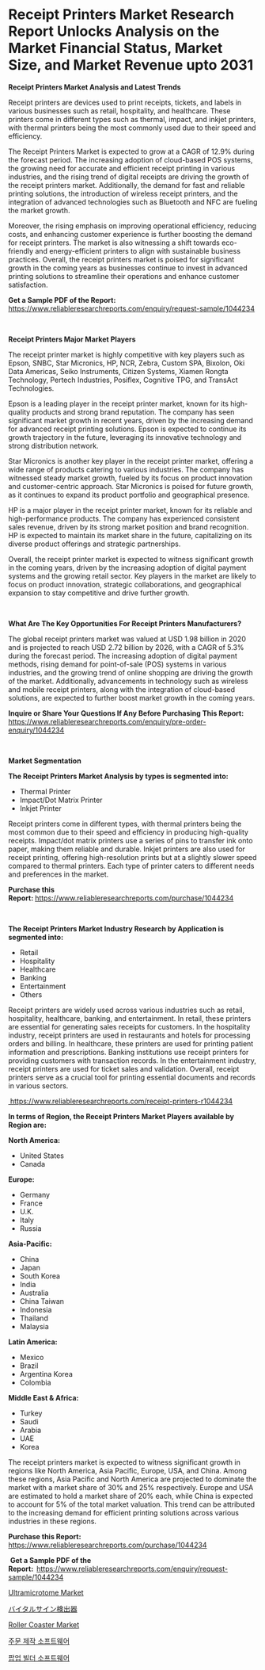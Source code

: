 <p><h1>Receipt Printers Market Research Report Unlocks Analysis on the Market Financial Status, Market Size, and Market Revenue upto 2031</h1></p><p><strong>Receipt Printers Market Analysis and Latest Trends</strong></p>
<p><p>Receipt printers are devices used to print receipts, tickets, and labels in various businesses such as retail, hospitality, and healthcare. These printers come in different types such as thermal, impact, and inkjet printers, with thermal printers being the most commonly used due to their speed and efficiency.</p><p>The Receipt Printers Market is expected to grow at a CAGR of 12.9% during the forecast period. The increasing adoption of cloud-based POS systems, the growing need for accurate and efficient receipt printing in various industries, and the rising trend of digital receipts are driving the growth of the receipt printers market. Additionally, the demand for fast and reliable printing solutions, the introduction of wireless receipt printers, and the integration of advanced technologies such as Bluetooth and NFC are fueling the market growth.</p><p>Moreover, the rising emphasis on improving operational efficiency, reducing costs, and enhancing customer experience is further boosting the demand for receipt printers. The market is also witnessing a shift towards eco-friendly and energy-efficient printers to align with sustainable business practices. Overall, the receipt printers market is poised for significant growth in the coming years as businesses continue to invest in advanced printing solutions to streamline their operations and enhance customer satisfaction.</p></p>
<p><strong>Get a Sample PDF of the Report:&nbsp;</strong> <a href="https://www.reliableresearchreports.com/enquiry/request-sample/1044234">https://www.reliableresearchreports.com/enquiry/request-sample/1044234</a></p>
<p>&nbsp;</p>
<p><strong>Receipt Printers Major Market Players</strong></p>
<p><p>The receipt printer market is highly competitive with key players such as Epson, SNBC, Star Micronics, HP, NCR, Zebra, Custom SPA, Bixolon, Oki Data Americas, Seiko Instruments, Citizen Systems, Xiamen Rongta Technology, Pertech Industries, Posiflex, Cognitive TPG, and TransAct Technologies. </p><p>Epson is a leading player in the receipt printer market, known for its high-quality products and strong brand reputation. The company has seen significant market growth in recent years, driven by the increasing demand for advanced receipt printing solutions. Epson is expected to continue its growth trajectory in the future, leveraging its innovative technology and strong distribution network.</p><p>Star Micronics is another key player in the receipt printer market, offering a wide range of products catering to various industries. The company has witnessed steady market growth, fueled by its focus on product innovation and customer-centric approach. Star Micronics is poised for future growth, as it continues to expand its product portfolio and geographical presence.</p><p>HP is a major player in the receipt printer market, known for its reliable and high-performance products. The company has experienced consistent sales revenue, driven by its strong market position and brand recognition. HP is expected to maintain its market share in the future, capitalizing on its diverse product offerings and strategic partnerships.</p><p>Overall, the receipt printer market is expected to witness significant growth in the coming years, driven by the increasing adoption of digital payment systems and the growing retail sector. Key players in the market are likely to focus on product innovation, strategic collaborations, and geographical expansion to stay competitive and drive further growth.</p></p>
<p>&nbsp;</p>
<p><strong>What Are The Key Opportunities For Receipt Printers Manufacturers?</strong></p>
<p><p>The global receipt printers market was valued at USD 1.98 billion in 2020 and is projected to reach USD 2.72 billion by 2026, with a CAGR of 5.3% during the forecast period. The increasing adoption of digital payment methods, rising demand for point-of-sale (POS) systems in various industries, and the growing trend of online shopping are driving the growth of the market. Additionally, advancements in technology such as wireless and mobile receipt printers, along with the integration of cloud-based solutions, are expected to further boost market growth in the coming years.</p></p>
<p><strong>Inquire or Share Your Questions If Any Before Purchasing This Report:</strong> <a href="https://www.reliableresearchreports.com/enquiry/pre-order-enquiry/1044234">https://www.reliableresearchreports.com/enquiry/pre-order-enquiry/1044234</a></p>
<p>&nbsp;</p>
<p><strong>Market Segmentation</strong></p>
<p><strong>The Receipt Printers Market Analysis by types is segmented into:</strong></p>
<p><ul><li>Thermal Printer</li><li>Impact/Dot Matrix Printer</li><li>Inkjet Printer</li></ul></p>
<p><p>Receipt printers come in different types, with thermal printers being the most common due to their speed and efficiency in producing high-quality receipts. Impact/dot matrix printers use a series of pins to transfer ink onto paper, making them reliable and durable. Inkjet printers are also used for receipt printing, offering high-resolution prints but at a slightly slower speed compared to thermal printers. Each type of printer caters to different needs and preferences in the market.</p></p>
<p><strong>Purchase this Report:&nbsp;</strong><a href="https://www.reliableresearchreports.com/purchase/1044234">https://www.reliableresearchreports.com/purchase/1044234</a></p>
<p>&nbsp;</p>
<p><strong>The Receipt Printers Market Industry Research by Application is segmented into:</strong></p>
<p><ul><li>Retail</li><li>Hospitality</li><li>Healthcare</li><li>Banking</li><li>Entertainment</li><li>Others</li></ul></p>
<p><p>Receipt printers are widely used across various industries such as retail, hospitality, healthcare, banking, and entertainment. In retail, these printers are essential for generating sales receipts for customers. In the hospitality industry, receipt printers are used in restaurants and hotels for processing orders and billing. In healthcare, these printers are used for printing patient information and prescriptions. Banking institutions use receipt printers for providing customers with transaction records. In the entertainment industry, receipt printers are used for ticket sales and validation. Overall, receipt printers serve as a crucial tool for printing essential documents and records in various sectors.</p></p>
<p><a href="https://www.reliableresearchreports.com/receipt-printers-r1044234">&nbsp;https://www.reliableresearchreports.com/receipt-printers-r1044234</a></p>
<p><strong>In terms of Region, the Receipt Printers Market Players available by Region are:</strong></p>
<p>
    <p> <strong> North America: </strong>
        <ul>
            <li>United States</li>
            <li>Canada</li>
        </ul>
        </p> 
    <p> <strong> Europe: </strong>
        <ul>
            <li>Germany</li>
            <li>France</li>
            <li>U.K.</li>
            <li>Italy</li>
            <li>Russia</li>
        </ul>
        </p> 
    <p> <strong> Asia-Pacific: </strong>
        <ul>
            <li>China</li>
            <li>Japan</li>
            <li>South Korea</li>
            <li>India</li>
            <li>Australia</li>
            <li>China Taiwan</li>
            <li>Indonesia</li>
            <li>Thailand</li>
            <li>Malaysia</li>
        </ul>
        </p> 
    <p> <strong> Latin America: </strong>
        <ul>
            <li>Mexico</li>
            <li>Brazil</li>
            <li>Argentina Korea</li>
            <li>Colombia</li>
        </ul>
        </p> 
    <p> <strong> Middle East & Africa: </strong>
        <ul>
            <li>Turkey</li>
            <li>Saudi</li>
            <li>Arabia</li>
            <li>UAE</li>
            <li>Korea</li>
        </ul>
    </p>
    </p>
<p><p>The receipt printers market is expected to witness significant growth in regions like North America, Asia Pacific, Europe, USA, and China. Among these regions, Asia Pacific and North America are projected to dominate the market with a market share of 30% and 25% respectively. Europe and USA are estimated to hold a market share of 20% each, while China is expected to account for 5% of the total market valuation. This trend can be attributed to the increasing demand for efficient printing solutions across various industries in these regions.</p></p>
<p><strong>Purchase this Report: </strong><a href="https://www.reliableresearchreports.com/purchase/1044234">https://www.reliableresearchreports.com/purchase/1044234</a></p>
<p>&nbsp;<strong>Get a Sample PDF of the Report:&nbsp;&nbsp;</strong><a href="https://www.reliableresearchreports.com/enquiry/request-sample/1044234">https://www.reliableresearchreports.com/enquiry/request-sample/1044234</a></p>
<p><strong></strong></p>
<p><p><a href="https://github.com/irfadac/Market-Research-Report-List-4/blob/main/ultramicrotome-market.md">Ultramicrotome Market</a></p><p><a href="https://github.com/DayanaRunolfsdottir/Market-Research-Report-List-1/blob/main/9580116159899.md">バイタルサイン検出器</a></p><p><a href="https://github.com/myacatherineblakecaczo9vcsw/Market-Research-Report-List-3/blob/main/roller-coaster-market.md">Roller Coaster Market</a></p><p><a href="https://github.com/kein8762/Market-Research-Report-List-2/blob/main/7267041171564.md">주문 제작 소프트웨어</a></p><p><a href="https://github.com/RichardLueilwitz787/Market-Research-Report-List-2/blob/main/4794775171563.md">팝업 빌더 소프트웨어</a></p></p>